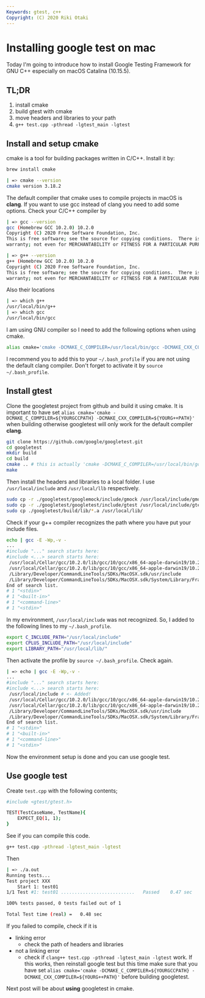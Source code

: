 ```yaml
---
Keywords: gtest, c++
Copyright: (C) 2020 Riki Otaki
---
```


# Installing google test on mac

Today I'm going to introduce how to install Google Testing Framework for GNU C++ especially on macOS Catalina (10.15.5).

## TL;DR

1. install cmake
2. build gtest with cmake
3. move headers and libraries to your path
4. `g++ test.cpp -pthread -lgtest_main -lgtest`


## Install and setup cmake

cmake is a tool for building packages written in C/C++. Install it by:

```sh
brew install cmake
```

```sh
| => cmake --version
cmake version 3.18.2
```

The default compiler that cmake uses to compile projects in macOS is **clang**. If you want to use gcc instead of clang you need to add some options.
Check your C/C++ compiler by

```sh
| => gcc --version
gcc (Homebrew GCC 10.2.0) 10.2.0
Copyright (C) 2020 Free Software Foundation, Inc.
This is free software; see the source for copying conditions.  There is NO
warranty; not even for MERCHANTABILITY or FITNESS FOR A PARTICULAR PURPOSE.

| => g++ --version
g++ (Homebrew GCC 10.2.0) 10.2.0
Copyright (C) 2020 Free Software Foundation, Inc.
This is free software; see the source for copying conditions.  There is NO
warranty; not even for MERCHANTABILITY or FITNESS FOR A PARTICULAR PURPOSE.
```

Also their locations

```sh
| => which g++
/usr/local/bin/g++
| => which gcc
/usr/local/bin/gcc
```

I am using GNU compiler so I need to add the following options when using cmake. 

```sh
alias cmake='cmake -DCMAKE_C_COMPILER=/usr/local/bin/gcc -DCMAKE_CXX_COMPILER=/usr/local/bin/g++'
```

I recommend you to add this to your `~/.bash_profile` if you are not using the default clang compiler. Don't forget to activate it by `source ~/.bash_profile`.

## Install gtest

Clone the googletest project from github and build it using cmake.
It is important to have set `alias cmake='cmake -DCMAKE_C_COMPILER=${YOURGCCPATH} -DCMAKE_CXX_COMPILER=${YOURG++PATH}'` when building otherwise googletest will only work for the default compiler **clang**.

```sh
git clone https://github.com/google/googletest.git
cd googletest
mkdir build
cd build
cmake .. # this is actually 'cmake -DCMAKE_C_COMPILER=/usr/local/bin/gcc -DCMAKE_CXX_COMPILER=/usr/local/bin/g++ ..'
make
```

Then install the headers and libraries to a local folder. I use `/usr/local/include` and `/usr/local/llb` respectively.

```sh
sudo cp -r ./googletest/googlemock/include/gmock /usr/local/include/gmock
sudo cp -r ./googletest/googletest/include/gtest /usr/local/include/gtest
sudo cp ./googletest/build/lib/*.a /usr/local/lib/
```

Check if your g++ compiler recognizes the path where you have put your include files.

```sh
echo | gcc -E -Wp,-v -
...
#include "..." search starts here:
#include <...> search starts here:
 /usr/local/Cellar/gcc/10.2.0/lib/gcc/10/gcc/x86_64-apple-darwin19/10.2.0/include
 /usr/local/Cellar/gcc/10.2.0/lib/gcc/10/gcc/x86_64-apple-darwin19/10.2.0/include-fixed
 /Library/Developer/CommandLineTools/SDKs/MacOSX.sdk/usr/include
 /Library/Developer/CommandLineTools/SDKs/MacOSX.sdk/System/Library/Frameworks
End of search list.
# 1 "<stdin>"
# 1 "<built-in>"
# 1 "<command-line>"
# 1 "<stdin>"
```

In my environment, `/usr/local/include` was not recognized. So, I added to the following lines to my `~/.bash_profile`.

```sh
export C_INCLUDE_PATH="/usr/local/include" 
export CPLUS_INCLUDE_PATH="/usr/local/include"
export LIBRARY_PATH="/usr/local/lib/"
```

Then activate the profile by `source ~/.bash_profile`.
Check again.

```sh
| => echo | gcc -E -Wp,-v -
...
#include "..." search starts here:
#include <...> search starts here:
 /usr/local/include # <- Added!
 /usr/local/Cellar/gcc/10.2.0/lib/gcc/10/gcc/x86_64-apple-darwin19/10.2.0/include
 /usr/local/Cellar/gcc/10.2.0/lib/gcc/10/gcc/x86_64-apple-darwin19/10.2.0/include-fixed
 /Library/Developer/CommandLineTools/SDKs/MacOSX.sdk/usr/include
 /Library/Developer/CommandLineTools/SDKs/MacOSX.sdk/System/Library/Frameworks
End of search list.
# 1 "<stdin>"
# 1 "<built-in>"
# 1 "<command-line>"
# 1 "<stdin>"
```

Now the environment setup is done and you can use google test.

## Use google test

Create `test.cpp` with the following contents;

```sh
#include <gtest/gtest.h>

TEST(TestCaseName, TestName){
    EXPECT_EQ(1, 1);
}
```

See if you can compile this code.

```sh
g++ test.cpp -pthread -lgtest_main -lgtest
```

Then

```sh
| => ./a.out
Running tests...
Test project XXX
    Start 1: test01
1/1 Test #1: test01 ...........................   Passed    0.47 sec

100% tests passed, 0 tests failed out of 1

Total Test time (real) =   0.48 sec
```

If you failed to compile, check if it is
- linking error 
    - check the path of headers and libraries
- not a linking error
    - check if `clang++ test.cpp -pthread -lgtest_main -lgtest` work. If this works, then reinstall google test but this time make sure that you have set `alias cmake='cmake -DCMAKE_C_COMPILER=${YOURGCCPATH} -DCMAKE_CXX_COMPILER=${YOURG++PATH}'` before building googletest.

Next post will be about **using** googletest in cmake.

